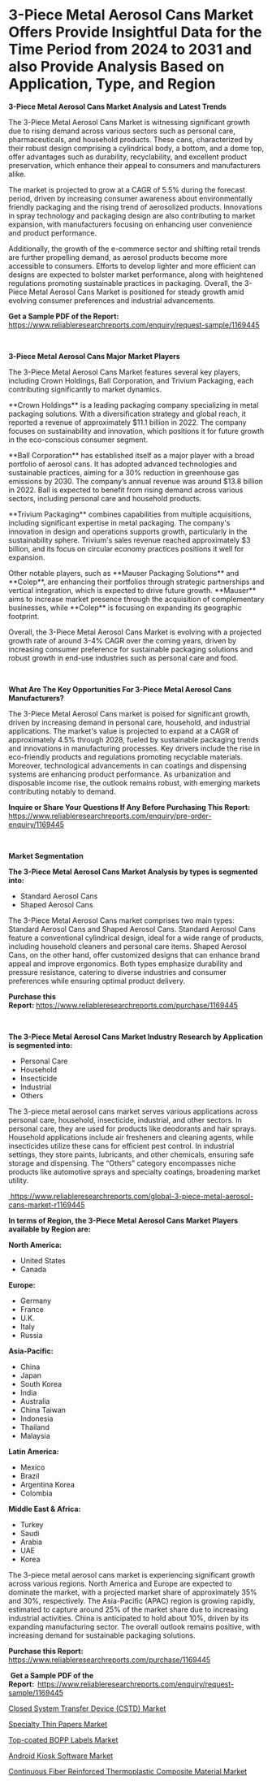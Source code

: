 <p><h1>3-Piece Metal Aerosol Cans Market Offers Provide Insightful Data for the Time Period from 2024 to 2031 and also Provide Analysis Based on Application, Type, and Region</h1></p><p><strong>3-Piece Metal Aerosol Cans Market Analysis and Latest Trends</strong></p>
<p><p>The 3-Piece Metal Aerosol Cans Market is witnessing significant growth due to rising demand across various sectors such as personal care, pharmaceuticals, and household products. These cans, characterized by their robust design comprising a cylindrical body, a bottom, and a dome top, offer advantages such as durability, recyclability, and excellent product preservation, which enhance their appeal to consumers and manufacturers alike.</p><p>The market is projected to grow at a CAGR of 5.5% during the forecast period, driven by increasing consumer awareness about environmentally friendly packaging and the rising trend of aerosolized products. Innovations in spray technology and packaging design are also contributing to market expansion, with manufacturers focusing on enhancing user convenience and product performance.</p><p>Additionally, the growth of the e-commerce sector and shifting retail trends are further propelling demand, as aerosol products become more accessible to consumers. Efforts to develop lighter and more efficient can designs are expected to bolster market performance, along with heightened regulations promoting sustainable practices in packaging. Overall, the 3-Piece Metal Aerosol Cans Market is positioned for steady growth amid evolving consumer preferences and industrial advancements.</p></p>
<p><strong>Get a Sample PDF of the Report:&nbsp;</strong> <a href="https://www.reliableresearchreports.com/enquiry/request-sample/1169445">https://www.reliableresearchreports.com/enquiry/request-sample/1169445</a></p>
<p>&nbsp;</p>
<p><strong>3-Piece Metal Aerosol Cans Major Market Players</strong></p>
<p><p>The 3-Piece Metal Aerosol Cans Market features several key players, including Crown Holdings, Ball Corporation, and Trivium Packaging, each contributing significantly to market dynamics.</p><p>**Crown Holdings** is a leading packaging company specializing in metal packaging solutions. With a diversification strategy and global reach, it reported a revenue of approximately $11.1 billion in 2022. The company focuses on sustainability and innovation, which positions it for future growth in the eco-conscious consumer segment.</p><p>**Ball Corporation** has established itself as a major player with a broad portfolio of aerosol cans. It has adopted advanced technologies and sustainable practices, aiming for a 30% reduction in greenhouse gas emissions by 2030. The company’s annual revenue was around $13.8 billion in 2022. Ball is expected to benefit from rising demand across various sectors, including personal care and household products.</p><p>**Trivium Packaging** combines capabilities from multiple acquisitions, including significant expertise in metal packaging. The company's innovation in design and operations supports growth, particularly in the sustainability sphere. Trivium's sales revenue reached approximately $3 billion, and its focus on circular economy practices positions it well for expansion.</p><p>Other notable players, such as **Mauser Packaging Solutions** and **Colep**, are enhancing their portfolios through strategic partnerships and vertical integration, which is expected to drive future growth. **Mauser** aims to increase market presence through the acquisition of complementary businesses, while **Colep** is focusing on expanding its geographic footprint.</p><p>Overall, the 3-Piece Metal Aerosol Cans Market is evolving with a projected growth rate of around 3-4% CAGR over the coming years, driven by increasing consumer preference for sustainable packaging solutions and robust growth in end-use industries such as personal care and food.</p></p>
<p>&nbsp;</p>
<p><strong>What Are The Key Opportunities For 3-Piece Metal Aerosol Cans Manufacturers?</strong></p>
<p><p>The 3-Piece Metal Aerosol Cans market is poised for significant growth, driven by increasing demand in personal care, household, and industrial applications. The market's value is projected to expand at a CAGR of approximately 4.5% through 2028, fueled by sustainable packaging trends and innovations in manufacturing processes. Key drivers include the rise in eco-friendly products and regulations promoting recyclable materials. Moreover, technological advancements in can coatings and dispensing systems are enhancing product performance. As urbanization and disposable income rise, the outlook remains robust, with emerging markets contributing notably to demand.</p></p>
<p><strong>Inquire or Share Your Questions If Any Before Purchasing This Report:</strong> <a href="https://www.reliableresearchreports.com/enquiry/pre-order-enquiry/1169445">https://www.reliableresearchreports.com/enquiry/pre-order-enquiry/1169445</a></p>
<p>&nbsp;</p>
<p><strong>Market Segmentation</strong></p>
<p><strong>The 3-Piece Metal Aerosol Cans Market Analysis by types is segmented into:</strong></p>
<p><ul><li>Standard Aerosol Cans</li><li>Shaped Aerosol Cans</li></ul></p>
<p><p>The 3-Piece Metal Aerosol Cans market comprises two main types: Standard Aerosol Cans and Shaped Aerosol Cans. Standard Aerosol Cans feature a conventional cylindrical design, ideal for a wide range of products, including household cleaners and personal care items. Shaped Aerosol Cans, on the other hand, offer customized designs that can enhance brand appeal and improve ergonomics. Both types emphasize durability and pressure resistance, catering to diverse industries and consumer preferences while ensuring optimal product delivery.</p></p>
<p><strong>Purchase this Report:&nbsp;</strong><a href="https://www.reliableresearchreports.com/purchase/1169445">https://www.reliableresearchreports.com/purchase/1169445</a></p>
<p>&nbsp;</p>
<p><strong>The 3-Piece Metal Aerosol Cans Market Industry Research by Application is segmented into:</strong></p>
<p><ul><li>Personal Care</li><li>Household</li><li>Insecticide</li><li>Industrial</li><li>Others</li></ul></p>
<p><p>The 3-piece metal aerosol cans market serves various applications across personal care, household, insecticide, industrial, and other sectors. In personal care, they are used for products like deodorants and hair sprays. Household applications include air fresheners and cleaning agents, while insecticides utilize these cans for efficient pest control. In industrial settings, they store paints, lubricants, and other chemicals, ensuring safe storage and dispensing. The “Others” category encompasses niche products like automotive sprays and specialty coatings, broadening market utility.</p></p>
<p><a href="https://www.reliableresearchreports.com/global-3-piece-metal-aerosol-cans-market-r1169445">&nbsp;https://www.reliableresearchreports.com/global-3-piece-metal-aerosol-cans-market-r1169445</a></p>
<p><strong>In terms of Region, the 3-Piece Metal Aerosol Cans Market Players available by Region are:</strong></p>
<p>
    <p> <strong> North America: </strong>
        <ul>
            <li>United States</li>
            <li>Canada</li>
        </ul>
        </p> 
    <p> <strong> Europe: </strong>
        <ul>
            <li>Germany</li>
            <li>France</li>
            <li>U.K.</li>
            <li>Italy</li>
            <li>Russia</li>
        </ul>
        </p> 
    <p> <strong> Asia-Pacific: </strong>
        <ul>
            <li>China</li>
            <li>Japan</li>
            <li>South Korea</li>
            <li>India</li>
            <li>Australia</li>
            <li>China Taiwan</li>
            <li>Indonesia</li>
            <li>Thailand</li>
            <li>Malaysia</li>
        </ul>
        </p> 
    <p> <strong> Latin America: </strong>
        <ul>
            <li>Mexico</li>
            <li>Brazil</li>
            <li>Argentina Korea</li>
            <li>Colombia</li>
        </ul>
        </p> 
    <p> <strong> Middle East & Africa: </strong>
        <ul>
            <li>Turkey</li>
            <li>Saudi</li>
            <li>Arabia</li>
            <li>UAE</li>
            <li>Korea</li>
        </ul>
    </p>
    </p>
<p><p>The 3-piece metal aerosol cans market is experiencing significant growth across various regions. North America and Europe are expected to dominate the market, with a projected market share of approximately 35% and 30%, respectively. The Asia-Pacific (APAC) region is growing rapidly, estimated to capture around 25% of the market share due to increasing industrial activities. China is anticipated to hold about 10%, driven by its expanding manufacturing sector. The overall outlook remains positive, with increasing demand for sustainable packaging solutions.</p></p>
<p><strong>Purchase this Report: </strong><a href="https://www.reliableresearchreports.com/purchase/1169445">https://www.reliableresearchreports.com/purchase/1169445</a></p>
<p>&nbsp;<strong>Get a Sample PDF of the Report:&nbsp;&nbsp;</strong><a href="https://www.reliableresearchreports.com/enquiry/request-sample/1169445">https://www.reliableresearchreports.com/enquiry/request-sample/1169445</a></p>
<p><strong></strong></p>
<p><p><a href="https://github.com/JakirUddin511/Market-Research-Report-List-1/blob/main/closed-system-transfer-device-cstd-market.md">Closed System Transfer Device (CSTD) Market</a></p><p><a href="https://medium.com/@afsanamia622/specialty-thin-papers-market-industry-trends-and-forecast-for-period-from-2024-to-2031-5210045624de?postPublishedType=repub">Specialty Thin Papers Market</a></p><p><a href="https://medium.com/@afsanamia622/insights-into-the-top-coated-bopp-labels-industry-market-financial-status-market-size-and-8de6f9252f6a">Top-coated BOPP Labels Market</a></p><p><a href="https://www.linkedin.com/pulse/market-leaders-laggards-global-android-kiosk-software-trends-dxgde">Android Kiosk Software Market</a></p><p><a href="https://github.com/AbbasMahmud554/Market-Research-Report-List-1/blob/main/continuous-fiber-reinforced-thermoplastic-composite-material-market.md">Continuous Fiber Reinforced Thermoplastic Composite Material Market</a></p></p>
